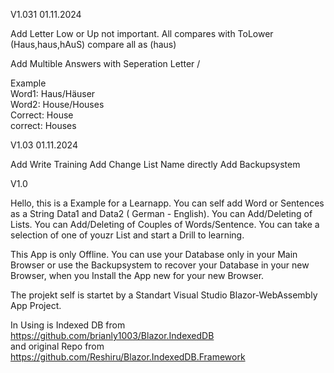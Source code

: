 V1.031 01.11.2024

Add Letter Low or Up not important. All compares with ToLower (Haus,haus,hAuS) compare all as (haus)

Add Multible Answers with Seperation Letter /

Example<br>
Word1: Haus/Häuser<br>
Word2: House/Houses<br>
Correct: House<br>
correct: Houses


V1.03 01.11.2024

Add Write Training
Add Change List Name directly
Add Backupsystem
 
V1.0

Hello, this is a Example for a Learnapp. You can self add Word or Sentences as a String Data1 and Data2 ( German - English).
You can Add/Deleting of Lists.
You can Add/Deleting of Couples of Words/Sentence.
You can take a selection of one of youzr List and start a Drill to learning.

This App is only Offline. You can use your Database only in your Main Browser or use the Backupsystem to recover your Database in your new Browser, when you Install the App new for your new Browser.

The projekt self is startet by a Standart Visual Studio Blazor-WebAssembly App Project.

In Using is Indexed DB  from<br>
https://github.com/brianly1003/Blazor.IndexedDB<br>
and original Repo from<br>
https://github.com/Reshiru/Blazor.IndexedDB.Framework




